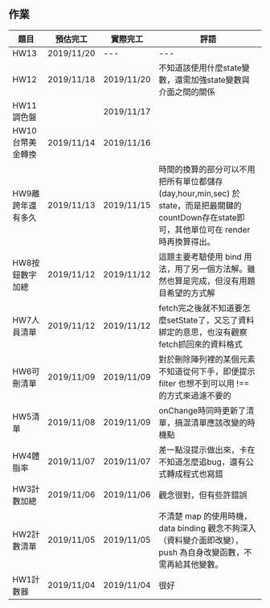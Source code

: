 ## 作業

|題目|預估完工|實際完工|評語|
|---|---|---|---|
|HW13|2019/11/20|---|---|
|HW12|2019/11/18|2019/11/20|不知道該使用什麼state變數，還需加強state變數與介面之間的關係|
|HW11調色盤||2019/11/17||
|HW10台幣美金轉換|2019/11/14|2019/11/16||
|HW9離跨年還有多久|2019/11/13|2019/11/15|時間的換算的部分可以不用把所有單位都儲存(day,hour,min,sec) 於 state，而是把最關鍵的countDown存在state即可，其他單位可在 render 時再換算得出。|
|HW8按鈕數字加總|2019/11/12|2019/11/12|這題主要考驗使用 bind 用法，用了另一個方法解。雖然也算是完成，但沒有用題目希望的方式解|
|HW7人員清單|2019/11/12|2019/11/12|fetch完之後就不知道要怎麼setState了，又忘了資料綁定的意思，也沒有觀察fetch抓回來的資料格式|
|HW6可刪清單|2019/11/09|2019/11/09|對於刪除陣列裡的某個元素不知道從何下手，即便提示 filter 也想不到可以用 !== 的方式來過濾不要的|
|HW5清單|2019/11/08|2019/11/09|onChange時同時更新了清單，搞混清單應該改變的時機點|
|HW4體脂率|2019/11/07|2019/11/07|差一點沒提示做出來，卡在不知道怎麼追bug，還有公式轉成程式也寫錯|
|HW3計數加總|2019/11/06|2019/11/06|觀念很對，但有些許錯誤|
|HW2計數清單|2019/11/05|2019/11/05|不清楚 map 的使用時機，data binding 觀念不夠深入（資料變介面即改變），push 為自身改變函數，不需再給其他變數。|
|HW1計數器|2019/11/04|2019/11/04|很好|

